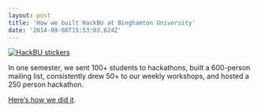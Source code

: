 ```yaml
---
layout: post
title: 'How we built HackBU at Binghamton University'
date: '2014-09-08T15:53:03.624Z'
---
```


[![HackBU stickers](/public/img/posts/hackbu-stickers.jpg)](https://medium.com/@danoc/how-we-built-hackbu-at-binghamton-university-9a637371a476)


In one semester, we sent 100+ students to hackathons, built a 600-person mailing list, consistently drew 50+ to our weekly workshops, and hosted a 250 person hackathon.

[Here’s how we did it](https://medium.com/@danoc/how-we-built-hackbu-at-binghamton-university-9a637371a476).
